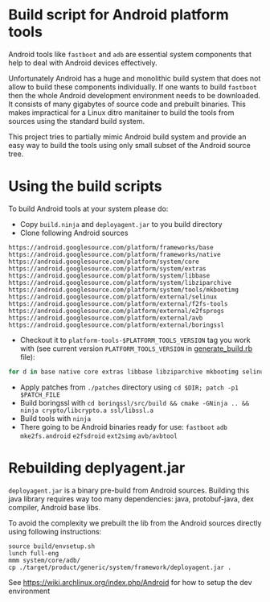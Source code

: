 Build script for Android platform tools
==

Android tools like `fastboot` and `adb` are essential system components that help to deal with
Android devices effectively.

Unfortunately Android has a huge and monolithic build system that does not allow to build
these components individually. If one wants to build `fastboot` then the whole Android 
development environment needs to be downloaded. It consists of many gigabytes of source code
and prebuilt binaries. This makes impractical for a Linux ditro manitainer to build
the tools from sources using the standard build system.

This project tries to partially mimic Android build system and provide an easy way to build
the tools using only small subset of the Android source tree.

Using the build scripts
==

To build Android tools at your system please do:
 * Copy `build.ninja` and `deployagent.jar` to you build directory
 * Clone following Android sources
```
https://android.googlesource.com/platform/frameworks/base
https://android.googlesource.com/platform/frameworks/native
https://android.googlesource.com/platform/system/core
https://android.googlesource.com/platform/system/extras
https://android.googlesource.com/platform/system/libbase
https://android.googlesource.com/platform/system/libziparchive
https://android.googlesource.com/platform/system/tools/mkbootimg
https://android.googlesource.com/platform/external/selinux
https://android.googlesource.com/platform/external/f2fs-tools
https://android.googlesource.com/platform/external/e2fsprogs
https://android.googlesource.com/platform/external/avb
https://android.googlesource.com/platform/external/boringssl
```

 * Checkout it to `platform-tools-$PLATFORM_TOOLS_VERSION` tag you work with (see current version `PLATFORM_TOOLS_VERSION` in [generate_build.rb](generate_build.rb) file):

```bash
for d in base native core extras libbase libziparchive mkbootimg selinux f2fs-tools e2fsprogs avb boringssl; do pushd $d; git checkout platform-tools-30.0.4; popd; done
```

 * Apply patches from `./patches` directory using `cd $DIR; patch -p1 $PATCH_FILE`
 * Build boringssl with `cd boringssl/src/build && cmake -GNinja .. && ninja crypto/libcrypto.a ssl/libssl.a`
 * Build tools with `ninja`
 * There going to be Android binaries ready for use: `fastboot` `adb` `mke2fs.android` `e2fsdroid` `ext2simg` `avb/avbtool`

Rebuilding deplyagent.jar
==

`deployagent.jar` is a binary pre-build from Android sources. Building this java library
requires way too many dependencies: java, protobuf-java, dex compiler, Android base libs.

To avoid the complexity we prebuilt the lib from the Android sources directly
using following instructions:
```
source build/envsetup.sh
lunch full-eng
mmm system/core/adb/
cp ./target/product/generic/system/framework/deployagent.jar .
```

See https://wiki.archlinux.org/index.php/Android for how to setup the dev environment
